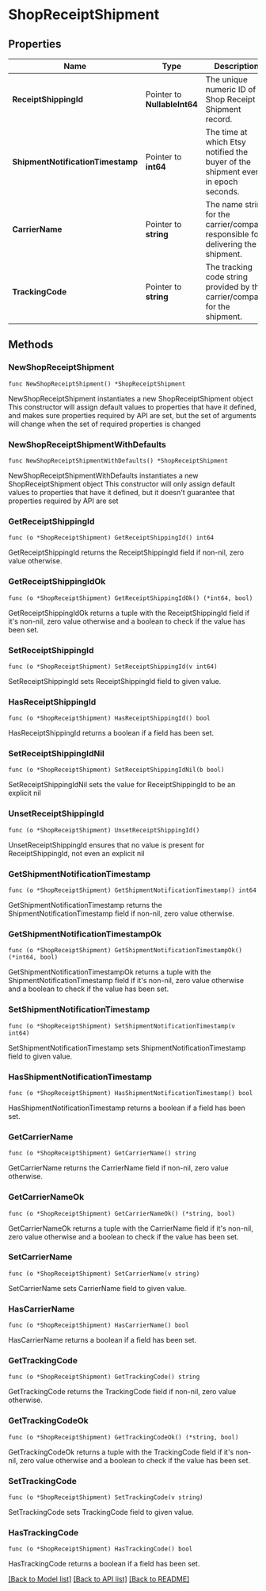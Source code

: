 # ShopReceiptShipment

## Properties

Name | Type | Description | Notes
------------ | ------------- | ------------- | -------------
**ReceiptShippingId** | Pointer to **NullableInt64** | The unique numeric ID of a Shop Receipt Shipment record. | [optional] 
**ShipmentNotificationTimestamp** | Pointer to **int64** | The time at which Etsy notified the buyer of the shipment event, in epoch seconds. | [optional] 
**CarrierName** | Pointer to **string** | The name string for the carrier/company responsible for delivering the shipment. | [optional] 
**TrackingCode** | Pointer to **string** | The tracking code string provided by the carrier/company for the shipment. | [optional] 

## Methods

### NewShopReceiptShipment

`func NewShopReceiptShipment() *ShopReceiptShipment`

NewShopReceiptShipment instantiates a new ShopReceiptShipment object
This constructor will assign default values to properties that have it defined,
and makes sure properties required by API are set, but the set of arguments
will change when the set of required properties is changed

### NewShopReceiptShipmentWithDefaults

`func NewShopReceiptShipmentWithDefaults() *ShopReceiptShipment`

NewShopReceiptShipmentWithDefaults instantiates a new ShopReceiptShipment object
This constructor will only assign default values to properties that have it defined,
but it doesn't guarantee that properties required by API are set

### GetReceiptShippingId

`func (o *ShopReceiptShipment) GetReceiptShippingId() int64`

GetReceiptShippingId returns the ReceiptShippingId field if non-nil, zero value otherwise.

### GetReceiptShippingIdOk

`func (o *ShopReceiptShipment) GetReceiptShippingIdOk() (*int64, bool)`

GetReceiptShippingIdOk returns a tuple with the ReceiptShippingId field if it's non-nil, zero value otherwise
and a boolean to check if the value has been set.

### SetReceiptShippingId

`func (o *ShopReceiptShipment) SetReceiptShippingId(v int64)`

SetReceiptShippingId sets ReceiptShippingId field to given value.

### HasReceiptShippingId

`func (o *ShopReceiptShipment) HasReceiptShippingId() bool`

HasReceiptShippingId returns a boolean if a field has been set.

### SetReceiptShippingIdNil

`func (o *ShopReceiptShipment) SetReceiptShippingIdNil(b bool)`

 SetReceiptShippingIdNil sets the value for ReceiptShippingId to be an explicit nil

### UnsetReceiptShippingId
`func (o *ShopReceiptShipment) UnsetReceiptShippingId()`

UnsetReceiptShippingId ensures that no value is present for ReceiptShippingId, not even an explicit nil
### GetShipmentNotificationTimestamp

`func (o *ShopReceiptShipment) GetShipmentNotificationTimestamp() int64`

GetShipmentNotificationTimestamp returns the ShipmentNotificationTimestamp field if non-nil, zero value otherwise.

### GetShipmentNotificationTimestampOk

`func (o *ShopReceiptShipment) GetShipmentNotificationTimestampOk() (*int64, bool)`

GetShipmentNotificationTimestampOk returns a tuple with the ShipmentNotificationTimestamp field if it's non-nil, zero value otherwise
and a boolean to check if the value has been set.

### SetShipmentNotificationTimestamp

`func (o *ShopReceiptShipment) SetShipmentNotificationTimestamp(v int64)`

SetShipmentNotificationTimestamp sets ShipmentNotificationTimestamp field to given value.

### HasShipmentNotificationTimestamp

`func (o *ShopReceiptShipment) HasShipmentNotificationTimestamp() bool`

HasShipmentNotificationTimestamp returns a boolean if a field has been set.

### GetCarrierName

`func (o *ShopReceiptShipment) GetCarrierName() string`

GetCarrierName returns the CarrierName field if non-nil, zero value otherwise.

### GetCarrierNameOk

`func (o *ShopReceiptShipment) GetCarrierNameOk() (*string, bool)`

GetCarrierNameOk returns a tuple with the CarrierName field if it's non-nil, zero value otherwise
and a boolean to check if the value has been set.

### SetCarrierName

`func (o *ShopReceiptShipment) SetCarrierName(v string)`

SetCarrierName sets CarrierName field to given value.

### HasCarrierName

`func (o *ShopReceiptShipment) HasCarrierName() bool`

HasCarrierName returns a boolean if a field has been set.

### GetTrackingCode

`func (o *ShopReceiptShipment) GetTrackingCode() string`

GetTrackingCode returns the TrackingCode field if non-nil, zero value otherwise.

### GetTrackingCodeOk

`func (o *ShopReceiptShipment) GetTrackingCodeOk() (*string, bool)`

GetTrackingCodeOk returns a tuple with the TrackingCode field if it's non-nil, zero value otherwise
and a boolean to check if the value has been set.

### SetTrackingCode

`func (o *ShopReceiptShipment) SetTrackingCode(v string)`

SetTrackingCode sets TrackingCode field to given value.

### HasTrackingCode

`func (o *ShopReceiptShipment) HasTrackingCode() bool`

HasTrackingCode returns a boolean if a field has been set.


[[Back to Model list]](../README.md#documentation-for-models) [[Back to API list]](../README.md#documentation-for-api-endpoints) [[Back to README]](../README.md)


